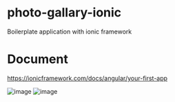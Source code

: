 # photo-gallary-ionic
Boilerplate application with ionic framework

# Document
https://ionicframework.com/docs/angular/your-first-app

![image](https://user-images.githubusercontent.com/1026717/187256479-16f2fd5e-7450-4cfe-8752-cb08f4f64c97.png)
![image](https://user-images.githubusercontent.com/1026717/187256640-15305da5-df35-4d4c-b2e7-3d107fb0c84e.png)


